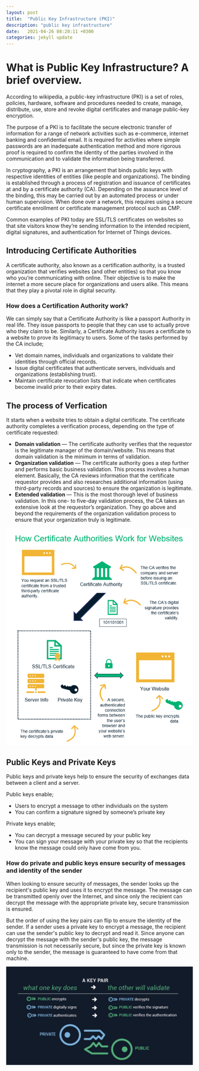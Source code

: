 ```yaml
---
layout: post
title:  "Public Key Infrastructure (PKI)"
description: "public key infrastructure"
date:   2021-04-26 08:20:11 +0300
categories: jekyll update
---
```


# What is Public Key Infrastructure? A brief overview.
According to wikipedia, a public-key infrastructure (PKI) is a set of roles, policies, hardware, software and procedures needed to create, manage, distribute, use, store and revoke digital certificates and manage public-key encryption.

The purpose of a PKI is to facilitate the secure electronic transfer of information for a range of network activities such as e-commerce, internet banking and confidential email. It is required for activities where simple passwords are an inadequate authentication method and more rigorous proof is required to confirm the identity of the parties involved in the communication and to validate the information being transferred.

In cryptography, a PKI is an arrangement that binds public keys with respective identities of entities (like people and organizations). The binding is established through a process of registration and issuance of certificates at and by a certificate authority (CA). Depending on the assurance level of the binding, this may be carried out by an automated process or under human supervision. When done over a network, this requires using a secure certificate enrollment or certificate management protocol such as CMP.

Common examples of PKI today are SSL/TLS certificates on websites so that site visitors know they’re sending information to the intended recipient, digital signatures, and authentication for Internet of Things devices.

## Introducing Certificate Authorities
A certificate authority, also known as a certification authority, is a trusted organization that verifies websites (and other entities) so that you know who you’re communicating with online. Their objective is to make the internet a more secure place for organizations and users alike. This means that they play a pivotal role in digital security.

### How does a Certification Authority work?
We can simply say that a Certificate Authority is like a passport Authority in real life. They issue passports to people that they can use to actually prove who they claim to be. Similarly, a Certificate Authority issues a certificate to a website to prove its legitimacy to users. Some of the tasks performed by the CA include;
* Vet domain names, individuals and organizations to validate their identities through official records.
* Issue digital certificates that authenticate servers, individuals and organizations (establishing trust).
* Maintain certificate revocation lists that indicate when certificates become invalid prior to their expiry dates.

## The process of Verfication
It starts when a website tries to obtain a digital certificate. The certificate authority completes a verification process, depending on the type of certificate requested:
* **Domain validation** — The certificate authority verifies that the requestor is the legitimate manager of the domain/website. This means that domain validation is the minimum in terms of validation.
* **Organization validation** — The certificate authority goes a step further and performs basic business validation. This process involves a human element. Basically, the CA reviews information that the certificate requestor provides and also researches additional information (using third-party records and sources) to ensure the organization is legitimate.
* **Extended validation** — This is the most thorough level of business validation. In this one- to five-day validation process, the CA takes an extensive look at the requestor’s organization. They go above and beyond the requirements of the organization validation process to ensure that your organization truly is legitimate. 

![how-a-CA-works](/assets/images/CA.png)

## Public Keys and Private Keys
Public keys and private keys help to ensure the security of exchanges data between a client and a server.

Public keys enable;
* Users to encrypt a message to other individuals on the system
* You can confirm a signature signed by someone’s private key

Private keys enable;
* You can decrypt a message secured by your public key
* You can sign your message with your private key so that the recipients know the message could only have come from you.

### How do private and public keys ensure security of messages and identity of the sender
When looking to ensure security of messages, the sender looks up the recipient's public key and uses it to encrypt the message. The message can be transmitted openly over the Internet, and since only the recipient can decrypt the message with the appropriate private key, secure transmission is ensured.

But the order of using the key pairs can flip to ensure the identity of the sender. If a sender uses a private key to encrypt a message, the recipient can use the sender's public key to decrypt and read it. Since anyone can decrypt the message with the sender's public key, the message transmission is not necessarily secure, but since the private key is known only to the sender, the message is guaranteed to have come from that machine.

![public-and-private-key](/assets/images/private-public-key.jpg)